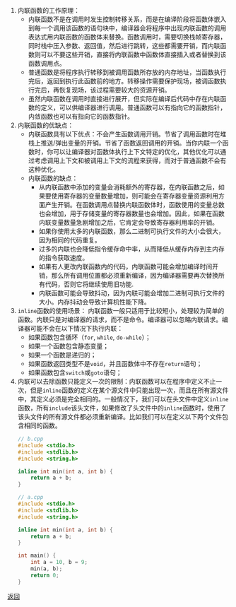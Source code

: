1. 内联函数的工作原理：
	- 内联函数不是在调用时发生控制转移关系，而是在编译阶段将函数体嵌入到每一个调用该函数的语句块中，编译器会将程序中出现内联函数的调用表达式用内联函数的函数体来替换。函数调用时，需要切换栈帧寄存器，同时栈中压入参数、返回值，然后进行跳转，这些都需要开销，而内联函数则可以不要这些开销，直接将内联函数中函数体直接插入或者替换到该函数调用点。
	- 普通函数是将程序执行转移到被调用函数所存放的内存地址，当函数执行完后，返回到执行此函数前的地方。转移操作需要保护现场，被调函数执行完后，再恢复现场，该过程需要较大的资源开销。
	- 虽然内联函数在调用时直接进行展开，但实际在编译后代码中存在内联函数的定义，可以供编译器进行调用。普通函数可以有指向它的函数指针，内敛函数也可以有指向它的函数指针。
2. 内联函数的优缺点：
	- 内联函数具有以下优点：不会产生函数调用开销。节省了调用函数时在堆栈上推送/弹出变量的开销。节省了函数返回调用的开销。当你内联一个函数时，你可以让编译器对函数体执行上下文特定的优化，其他优化可以通过考虑调用上下文和被调用上下文的流程来获得，而对于普通函数不会有这种优化。
	- 内联函数的缺点：
		- 从内联函数中添加的变量会消耗额外的寄存器，在内联函数之后，如果要使用寄存器的变量数量增加，则可能会在寄存器变量资源利用方面产生开销。在函数调用点替换内联函数体时，函数使用的变量总数也会增加，用于存储变量的寄存器数量也会增加。因此，如果在函数内联变量数量急剧增加之后，它肯定会导致寄存器利用率的开销。
		- 如果你使用太多的内联函数，那么二进制可执行文件的大小会很大，因为相同的代码重复。
		- 过多的内联也会降低指令缓存命中率，从而降低从缓存内存到主内存的指令获取速度。
		- 如果有人更改内联函数内的代码，内联函数可能会增加编译时间开销，那么所有调用位置都必须重新编译，因为编译器需要再次替换所有代码，否则它将继续使用旧功能.
		- 内联函数可能会导致抖动，因为内联可能会增加二进制可执行文件的大小。内存抖动会导致计算机性能下降。
3. `inline`函数的使用场景：
	内联函数一般只适用于比较短小，处理较为简单的函数。内联只是对编译器的请求，而不是命令。编译器可以忽略内联请求。编译器可能不会在以下情况下执行内联：
	- 如果函数包含循环（`for`, `while`, `do-while`）；
	- 如果一个函数包含静态变量；
	- 如果一个函数是递归的；
	- 如果函数返回类型不是`void`，并且函数体中不存在`return`语句；
	- 如果函数包含`switch`或`goto`语句；
4. 内联可以去除函数只能定义一次的限制：内联函数可以在程序中定义不止一次，但是`inline`函数的定义在某个源文件中只能出现一次，而且在所有源文件中，其定义必须是完全相同的。一般情况下，我们可以在头文件中定义`inline`函数，所有`include`该头文件，如果修改了头文件中的`inline`函数时，使用了该头文件的所有源文件都必须重新编译。比如我们可以在定义以下两个文件包含相同的函数。
	```cpp
	// b.cpp
	#include <stdio.h>
	#include <stdlib.h>
	#include <string.h>
	
	inline int min(int a, int b) {
	    return a + b;
	}
	
	// a.cpp
	#include <stdio.h>
	#include <stdlib.h>
	#include <string.h>
	
	inline int min(int a, int b) {
	    return a + b;
	}
	
	int main() {
	    int a = 10, b = 9;
	    min(a, b);
	    return 0;
	}
	```

[返回](C++关键字与关键库函数/readme)
